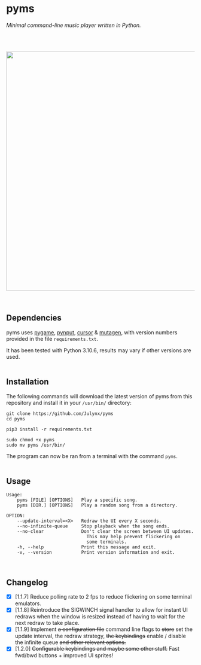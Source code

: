 # pyms
*Minimal command-line music player written in Python.*
<br><br>

<br>
<p align="center">  
  <img width="640" src="https://i.imgur.com/k7dFllS.png">
</p>
<br>

## Dependencies
pyms uses [pygame](https://pypi.org/project/pygame/), [pynput](https://pypi.org/project/pynput/), [cursor](https://pypi.org/project/cursor/) & [mutagen](https://pypi.org/project/mutagen/), with version numbers provided in the file `requirements.txt`.

It has been tested with Python 3.10.6, results may vary if other versions are used.
<br><br>

## Installation
The following commands will download the latest version of pyms from this repository 
and install it in your `/usr/bin/` directory:
```
git clone https://github.com/Julynx/pyms
cd pyms
```
```
pip3 install -r requirements.txt
```
```
sudo chmod +x pyms
sudo mv pyms /usr/bin/
```
The program can now be ran from a terminal with the command `pyms`.
<br><br>

## Usage
```
Usage: 
    pyms [FILE] [OPTIONS]   Play a specific song.
    pyms [DIR.] [OPTIONS]   Play a random song from a directory.

OPTION:
    --update-interval=<X>   Redraw the UI every X seconds.
    --no-infinite-queue     Stop playback when the song ends.
    --no-clear              Don't clear the screen between UI updates.
                              This may help prevent flickering on 
                              some terminals.
    -h, --help              Print this message and exit.
    -v, --version           Print version information and exit.
```
<br>

## Changelog
- [x] [1.1.7] Reduce polling rate to 2 fps to reduce flickering on some terminal emulators.
- [x] [1.1.8] Reintroduce the SIGWINCH signal handler to allow for instant UI redraws when the window is resized instead of having to wait for the next redraw to take place.
- [x] [1.1.9] Implement ~~a configuration file~~ command line flags to ~~store~~ set the update interval, the redraw strategy, ~~the keybindings~~ enable / disable the infinite queue ~~and other relevant options.~~
- [x] [1.2.0] ~~Configurable keybindings and maybe some other stuff.~~ Fast fwd/bwd buttons + improved UI sprites!
